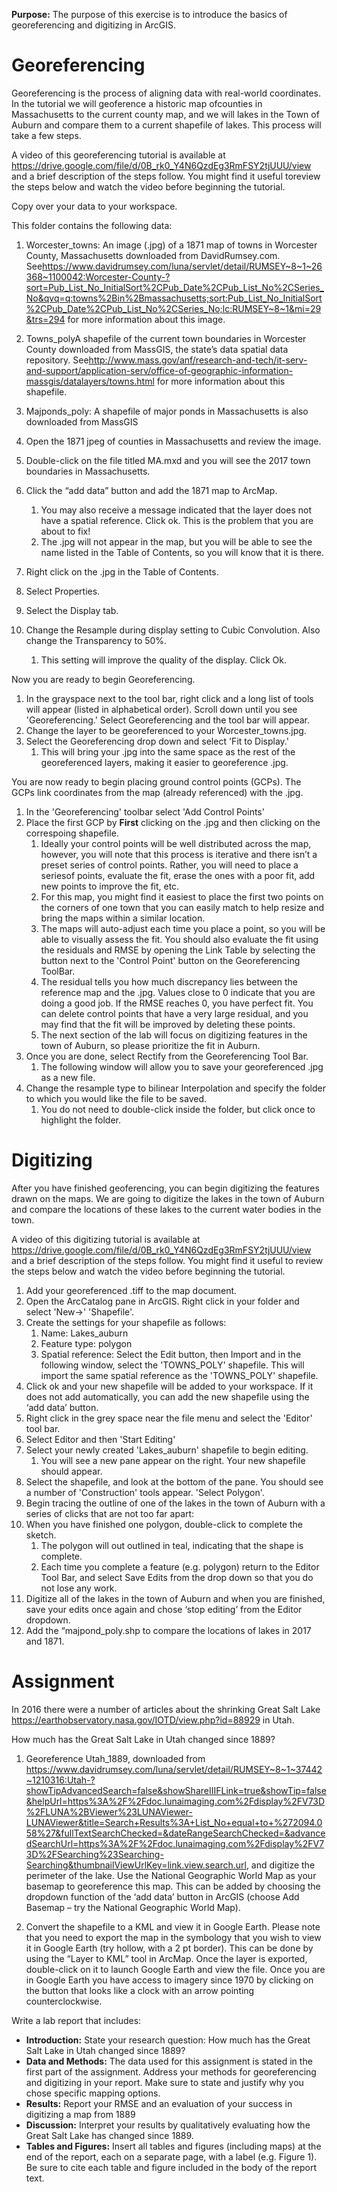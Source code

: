 **Purpose:** The purpose of this exercise is to introduce the basics of georeferencing and digitizing in ArcGIS.

Georeferencing
==============

Georeferencing is the process of aligning data with real-world coordinates. In the tutorial we will geoference a historic map ofcounties in Massachusetts to the current county map, and we will lakes in the Town of Auburn and compare them to a current shapefile of lakes. This process will take a few steps.

A video of this georeferencing tutorial is available at <https://drive.google.com/file/d/0B_rk0_Y4N6QzdEg3RmFSY2tjUUU/view> and a brief description of the steps follow. You might find it useful toreview the steps below and watch the video before beginning the tutorial.

Copy over your data to your workspace.

This folder contains the following data:

1.  Worcester\_towns: An image (.jpg) of a 1871 map of towns in Worcester County, Massachusetts downloaded from DavidRumsey.com. See<https://www.davidrumsey.com/luna/servlet/detail/RUMSEY~8~1~26368~1100042:Worcester-County-?sort=Pub_List_No_InitialSort%2CPub_Date%2CPub_List_No%2CSeries_No&qvq=q:towns%2Bin%2Bmassachusetts;sort:Pub_List_No_InitialSort%2CPub_Date%2CPub_List_No%2CSeries_No;lc:RUMSEY~8~1&mi=29&trs=294> for more information about this image.

2.  Towns\_polyA shapefile of the current town boundaries in Worcester County downloaded from MassGIS, the state’s data spatial data repository. See<http://www.mass.gov/anf/research-and-tech/it-serv-and-support/application-serv/office-of-geographic-information-massgis/datalayers/towns.html> for more information about this shapefile.

3.  Majponds\_poly: A shapefile of major ponds in Massachusetts is also downloaded from MassGIS

4.  Open the 1871 jpeg of counties in Massachusetts and review the image.
5.  Double-click on the file titled MA.mxd and you will see the 2017 town boundaries in Massachusetts.
6.  Click the “add data” button and add the 1871 map to ArcMap.
    1.  You may also receive a message indicated that the layer does not have a spatial reference. Click ok. This is the problem that you are about to fix!
    2.  The .jpg will not appear in the map, but you will be able to see the name listed in the Table of Contents, so you will know that it is there.
7.  Right click on the .jpg in the Table of Contents.
8.  Select Properties.
9.  Select the Display tab.
10. Change the Resample during display setting to Cubic Convolution. Also change the Transparency to 50%.
    1.  This setting will improve the quality of the display. Click Ok.

Now you are ready to begin Georeferencing.

1.  In the grayspace next to the tool bar, right click and a long list of tools will appear (listed in alphabetical order). Scroll down until you see 'Georeferencing.' Select Georeferencing and the tool bar will appear.
2.  Change the layer to be georeferenced to your Worcester\_towns.jpg.
3.  Select the Georeferencing drop down and select 'Fit to Display.'
    1.  This will bring your .jpg into the same space as the rest of the georeferenced layers, making it easier to georeference .jpg.

You are now ready to begin placing ground control points (GCPs). The GCPs link coordinates from the map (already referenced) with the .jpg.

1.  In the 'Georeferencing' toolbar select 'Add Control Points'
2.  Place the first GCP by **First** clicking on the .jpg and then clicking on the correspoing shapefile.
    1.  Ideally your control points will be well distributed across the map, however, you will note that this process is iterative and there isn’t a preset series of control points. Rather, you will need to place a seriesof points, evaluate the fit, erase the ones with a poor fit, add new points to improve the fit, etc.
    2.  For this map, you might find it easiest to place the first two points on the corners of one town that you can easily match to help resize and bring the maps within a similar location.
    3.  The maps will auto-adjust each time you place a point, so you will be able to visually assess the fit. You should also evaluate the fit using the residuals and RMSE by opening the Link Table by selecting the button next to the 'Control Point' button on the Georeferencing ToolBar.
    4.  The residual tells you how much discrepancy lies between the reference map and the .jpg. Values close to 0 indicate that you are doing a good job. If the RMSE reaches 0, you have perfect fit. You can delete control points that have a very large residual, and you may find that the fit will be improved by deleting these points.
    5.  The next section of the lab will focus on digitizing features in the town of Auburn, so please prioritize the fit in Auburn.
3.  Once you are done, select Rectify from the Georeferencing Tool Bar.
    1.  The following window will allow you to save your georeferenced .jpg as a new file.
4.  Change the resample type to bilinear Interpolation and specify the folder to which you would like the file to be saved.
    1.  You do not need to double-click inside the folder, but click once to highlight the folder.

Digitizing
==========

After you have finished geoferencing, you can begin digitizing the features drawn on the maps. We are going to digitize the lakes in the town of Auburn and compare the locations of these lakes to the current water bodies in the town.

A video of this digitizing tutorial is available at <https://drive.google.com/file/d/0B_rk0_Y4N6QzdEg3RmFSY2tjUUU/view> and a brief description of the steps follow. You might find it useful to review the steps below and watch the video before beginning the tutorial.

1.  Add your georeferenced .tiff to the map document.
2.  Open the ArcCatalog pane in ArcGIS. Right click in your folder and select 'New→' 'Shapefile'.
3.  Create the settings for your shapefile as follows:
    1.  Name: Lakes\_auburn
    2.  Feature type: polygon
    3.  Spatial reference: Select the Edit button, then Import and in the following window, select the 'TOWNS\_POLY' shapefile. This will import the same spatial reference as the 'TOWNS\_POLY' shapefile.
4.  Click ok and your new shapefile will be added to your workspace. If it does not add automatically, you can add the new shapefile using the ‘add data’ button.
5.  Right click in the grey space near the file menu and select the 'Editor' tool bar.
6.  Select Editor and then 'Start Editing'
7.  Select your newly created 'Lakes\_auburn' shapefile to begin editing.
    1.  You will see a new pane appear on the right. Your new shapefile should appear.
8.  Select the shapefile, and look at the bottom of the pane. You should see a number of 'Construction' tools appear. 'Select Polygon'.
9.  Begin tracing the outline of one of the lakes in the town of Auburn with a series of clicks that are not too far apart:
10. When you have finished one polygon, double-click to complete the sketch.
    1.  The polygon will out outlined in teal, indicating that the shape is complete.
    2.  Each time you complete a feature (e.g. polygon) return to the Editor Tool Bar, and select Save Edits from the drop down so that you do not lose any work.
11. Digitize all of the lakes in the town of Auburn and when you are finished, save your edits once again and chose ‘stop editing’ from the Editor dropdown.
12. Add the “majpond\_poly.shp to compare the locations of lakes in 2017 and 1871.

Assignment
==========

In 2016 there were a number of articles about the shrinking Great Salt Lake <https://earthobservatory.nasa.gov/IOTD/view.php?id=88929> in Utah.

How much has the Great Salt Lake in Utah changed since 1889?

1.  Georeference Utah\_1889, downloaded from <https://www.davidrumsey.com/luna/servlet/detail/RUMSEY~8~1~37442~1210316:Utah-?showTipAdvancedSearch=false&showShareIIIFLink=true&showTip=false&helpUrl=https%3A%2F%2Fdoc.lunaimaging.com%2Fdisplay%2FV73D%2FLUNA%2BViewer%23LUNAViewer-LUNAViewer&title=Search+Results%3A+List_No+equal+to+%272094.058%27&fullTextSearchChecked=&dateRangeSearchChecked=&advancedSearchUrl=https%3A%2F%2Fdoc.lunaimaging.com%2Fdisplay%2FV73D%2FSearching%23Searching-Searching&thumbnailViewUrlKey=link.view.search.url>, and digitize the perimeter of the lake. Use the National Geographic World Map as your basemap to georeference this map. This can be added by choosing the dropdown function of the ‘add data’ button in ArcGIS (choose Add Basemap – try the National Geographic World Map).

2.  Convert the shapefile to a KML and view it in Google Earth. Please note that you need to export the map in the symbology that you wish to view it in Google Earth (try hollow, with a 2 pt border). This can be done by using the “Layer to KML” tool in ArcMap. Once the layer is exported, double-click on it to launch Google Earth and view the file. Once you are in Google Earth you have access to imagery since 1970 by clicking on the button that looks like a clock with an arrow pointing counterclockwise.

Write a lab report that includes:

-   **Introduction:** State your research question: How much has the Great Salt Lake in Utah changed since 1889?
-   **Data and Methods:** The data used for this assignment is stated in the first part of the assignment. Address your methods for georeferencing and digitizing in your report. Make sure to state and justify why you chose specific mapping options.
-   **Results:** Report your RMSE and an evaluation of your success in digitizing a map from 1889
-   **Discussion:** Interpret your results by qualitatively evaluating how the Great Salt Lake has changed since 1889.
-   **Tables and Figures:** Insert all tables and figures (including maps) at the end of the report, each on a separate page, with a label (e.g. Figure 1). Be sure to cite each table and figure included in the body of the report text.

